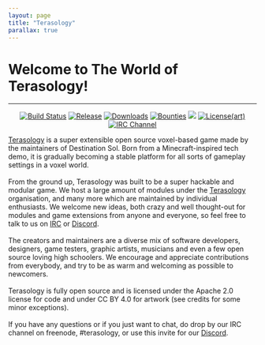 ```yaml
---
layout: page
title: "Terasology"
parallax: true
---
```


# Welcome to The World of Terasology!

---

<div style="text-align:center;">
    <a href="http://jenkins.terasology.org/job/Terasology/"><img src="http://jenkins.terasology.org/job/Terasology/badge/icon" alt="Build Status" /></a>
    <a href="https://github.com/MovingBlocks/Terasology/releases"><img src="https://img.shields.io/github/release/MovingBlocks/Terasology.svg" alt="Release" /></a>
    <a href="https://github.com/MovingBlocks/Terasology/releases"><img src="https://img.shields.io/github/downloads/MovingBlocks/Terasology/total.svg" alt="Downloads" title="Downloads" /></a>
    <a href="https://www.bountysource.com/teams/MovingBlocks"><img src="https://img.shields.io/bountysource/team/MovingBlocks/activity.svg" alt="Bounties" /></a>
    <a href="http://www.apache.org/licenses/LICENSE-2.0"><img src="https://img.shields.io/badge/license(code)-Apache%202.0-blue.svg" /></a>
    <a href="http://creativecommons.org/licenses/by/4.0/"><img src="https://img.shields.io/badge/license-CC%20BY%204.0-blue.svg" alt="License(art)" /></a>
    <a href="https://webchat.freenode.net/?channels=terasology"><img src="https://img.shields.io/badge/irc-%23terasology-blue.svg" alt="IRC Channel" title="IRC Channel" /></a>
</div>

<a href="https://terasology.org/">Terasology</a> is a super extensible open source voxel-based
game made by the maintainers of Destination Sol. Born from a Minecraft-inspired tech demo, it is gradually becoming
a stable platform for all sorts of gameplay settings in a voxel world.
<br>
<br> From the ground up, Terasology was built to be a super hackable and
modular game. We host a large amount of modules under the
<a href="http://github.com/Terasology">Terasology</a> organisation, and
many more which are maintained by individual enthusiasts. We welcome new
ideas, both crazy and well thought-out for modules and game extensions
from anyone and everyone, so feel free to talk to us on
<a href="https://github.com/MovingBlocks/Terasology/wiki/Using-IRC">IRC</a> or
<a href="https://discordapp.com">Discord</a>.
<br>
<br> The creators and maintainers are a diverse mix of software developers,
designers, game testers, graphic artists, musicians and even a few
open source loving high schoolers. We encourage and appreciate contributions
from everybody, and try to be as warm and welcoming as possible to
newcomers.
<br>
<br> Terasology is fully open source and is licensed under the Apache 2.0
license for code and under CC BY 4.0 for artwork (see credits for some
minor exceptions).
<br>
<br> If you have any questions or if you just want to chat, do drop by our
IRC channel on freenode, #terasology, or use this invite for our <a href="https://discord.gg/4uKbB8J">Discord</a>.